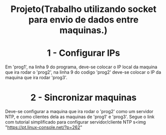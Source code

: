 <h1 align="center">Projeto(Trabalho utilizando socket para envio de dados entre maquinas.)</h1>







<h1 align="center">1 - Configurar IPs</h1>

Em 'prog1', na linha 9 do programa, deve-se colocar o IP local da maquina que ira rodar o 'prog2', na linha 9 do codigo 'prog2' deve-se colocar o IP da maquina que ira rodar 'prog3'.

<h1 align="center">2 - Sincronizar maquinas</h1>

Deve-se configurar a maquina que ira rodar o 'prog2' como um servidor NTP, e como clientes dela as maquinas de 'prog1' e 'prog3'.
Segue o link com tutorial simplificado para configurar servidor/cliente NTP s<img "https://pt.linux-console.net/?p=262"



